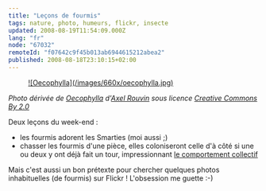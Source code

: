 ```yaml
---
title: "Leçons de fourmis"
tags: nature, photo, humeurs, flickr, insecte
updated: 2008-08-19T11:54:09.000Z
lang: "fr"
node: "67032"
remoteId: "f07642c9f45b013ab6944615212abea2"
published: 2008-08-18T23:10:15+02:00
---
```

<figure class="object-center"><a href="/images/oecophylla.jpg">![Oecophylla](/images/660x/oecophylla.jpg)
</a></figure>


*Photo dérivée de [Oecophylla](http://www.flickr.com/photos/39404234@N00/229232411) d'[Axel Rouvin](http://www.flickr.com/photos/evdaimon/) sous licence [Creative Commons By 2.0](http://creativecommons.org/licenses/by/2.0/deed.fr)*


Deux leçons du week-end :

* les fourmis adorent les Smarties (moi aussi ;)
* chasser les fourmis d'une pièce, elles coloniseront celle d'à côté si une ou deux y ont déjà fait un tour, impressionnant [le comportement collectif](http://fr.wikipedia.org/wiki/Fourmi#Comportement_collectif)

Mais c'est aussi un bon prétexte pour chercher quelques photos inhabituelles (de fourmis) sur Flickr ! L'obsession me guette :-)

